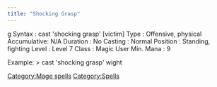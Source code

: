 ```yaml
---
title: "Shocking Grasp"
---
```


<nowiki>g Syntax : cast 'shocking grasp' \[victim\] Type : Offensive,
physical Accumulative: N/A Duration : No Casting : Normal Position :
Standing, fighting Level : Level 7 Class : Magic User Min. Mana : 9

</pre>

Example: \> cast 'shocking grasp' wight

[Category:Mage spells](Category:Mage_spells "wikilink")
[Category:Spells](Category:Spells "wikilink")